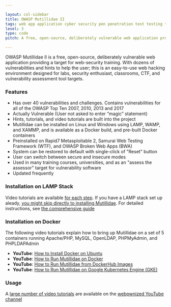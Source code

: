 ```yaml
---

layout: col-sidebar
title: OWASP Mutillidae II
tags: web app application cyber security pen penetration test testing train training practice lab environment php mysql mariadb
level: 3
type: code
pitch: A free, open-source, deliberately vulnerable web application providing a target for web security training

---
```


OWASP Mutillidae II is a free, open-source, deliberately vulnerable web application providing a target for web-security training. With dozens of vulnerabilities and hints to help the user; this is an easy-to-use web hacking environment designed for labs, security enthusiast, classrooms, CTF, and vulnerability assessment tool targets.

### Features

* Has over 40 vulnerabilities and challenges. Contains vulnerabilities for all of the OWASP Top Ten 2007, 2010, 2013 and 2017
* Actually Vulnerable (User not asked to enter “magic” statement)
* Hints, tutorials, and video tutorials are built into the project
* Mutillidae can be installed on Linux and Windows using LAMP, WAMP, and XAMMP, and is available as a Docker build, and pre-built Docker containers
* Preinstalled on Rapid7 Metasploitable 2, Samurai Web Testing Framework (WTF), and OWASP Broken Web Apps (BWA)
* System can be restored to default with single-click of "Reset" button
* User can switch between secure and insecure modes
* Used in many training courses, universities, and as an "assess the assessor" target for vulnerability software
* Updated frequently

### Installation on LAMP Stack

Video tutorials are available [for each step](README-INSTALLATION.md). If you have a LAMP stack set up
aleady, [you might skip directly to installing Mutillidae](https://www.youtube.com/watch?v=TcgeRab7ayM). For detailed instructions, see [the comprehensive guide](https://www.youtube.com/playlist?list=PLZOToVAK85MqxEyrjINe-LwDMhxJJKzmm)

### Installation on Docker

The following video tutorials explain how to bring up Mutillidae on a set of 5 containers running Apache/PHP, MySQL, OpenLDAP, PHPMyAdmin, and PHPLDAPAdmin
* **YouTube**: [How to Install Docker on Ubuntu](https://www.youtube.com/watch?v=Y_2JVREtDFk)
* **YouTube**: [How to Run Mutillidae on Docker](https://www.youtube.com/watch?v=9RH4l8ff-yg)
* **YouTube**: [How to Run Mutillidae from DockerHub Images](https://www.youtube.com/watch?v=c1nOSp3nagw)
* **YouTube**: [How to Run Mutillidae on Google Kubernetes Engine (GKE)](https://www.youtube.com/watch?v=uU1eEjrp93c)

### Usage

A [large number of video tutorials](https://www.youtube.com/playlist?list=PLZOToVAK85MrsyNmNp0yyUTBXqKRTh623) are available on the [webpwnized YouTube channel](https://www.youtube.com/user/webpwnized)
